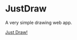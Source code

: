 # JustDraw
A very simple drawing web app. 

[Just Draw!](https://aubreymccarthy.github.io/JustDraw/)
